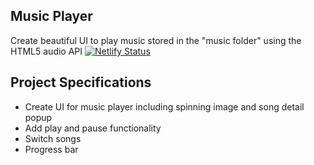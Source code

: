 ## Music Player

Create beautiful UI to play music stored in the "music folder" using the HTML5 audio API
[![Netlify Status](https://api.netlify.com/api/v1/badges/3010de6c-731a-46f2-8a7c-662374502609/deploy-status)](https://app.netlify.com/sites/music-player-api-14052020/deploys)

## Project Specifications

- Create UI for music player including spinning image and song detail popup
- Add play and pause functionality
- Switch songs
- Progress bar
